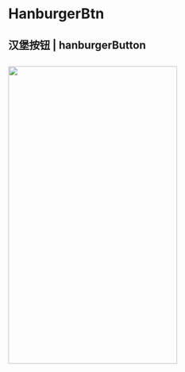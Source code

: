 # HanburgerBtn
## 汉堡按钮 | hanburgerButton
## <img src="https://github.com/hatjs880328s/HamburgerBtn/blob/master/QQ20180424-193254-HD.gif" width="340" height="600">
